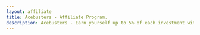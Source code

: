 ```yaml
---
layout: affiliate
title: Acebusters - Affiliate Program.
description: Acebusters - Earn yourself up to 5% of each investment with our referral program.
---
```

